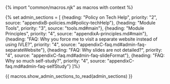 {% import "common/macros.njk" as macros with context %}

{% set admin_sections = [
  {heading: "Policy on Tech Help", priority: "2", source: "appendixB-policies.md#policy-techHelp"},
  {heading: "Module Tools", priority: "3", source: "tools.md#main"},
  {heading: "Module Principles", priority: "4", source: "appendixA-principles.md#main"},
  {heading: "FAQ: Why you force me to visit a separate website instead of using IVLE?", priority: "4", source: "appendixC-faq.md#admin-faq-separateWebsite"},
  {heading: "FAQ: Why slides are not detailed?", priority: "4", source: "appendixC-faq.md#admin-faq-slideFormat"},
  {heading: "FAQ: Why so much self-study?", priority: "4", source: "appendixC-faq.md#admin-faq-selfStudy"}
]%}

{{ macros.show_admin_sections_to_read(admin_sections) }}
